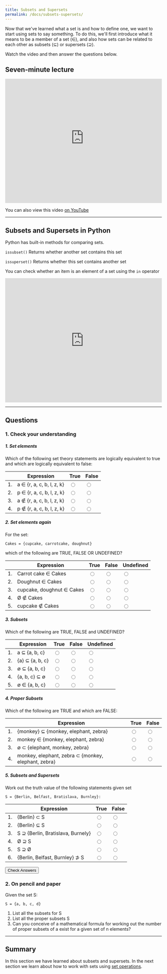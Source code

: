 ```yaml
---
title: Subsets and Supersets
permalink: /docs/subsets-supersets/
---
```


Now that we've learned what a set is and how to define one, we want to start using sets to say something. To do this, we'll first introduce what it means to be a member of a set (∈), and also how sets can be related to each other as subsets (⊆) or supersets (⊇).

Watch the video and then answer the questions below.

## Seven-minute lecture

<iframe width="100%" height="400px" src="https://www.youtube-nocookie.com/embed/X_f8upZKcKc" frameborder="0" allow="accelerometer; autoplay; encrypted-media; gyroscope; picture-in-picture" allowfullscreen></iframe>

You can also view this video [on YouTube](https://youtu.be/X_f8upZKcKc)

---

## Subsets and Supersets in Python

Python has built-in methods for comparing sets.

`issubset()` Returns whether another set contains this set

`issuperset()` Returns whether this set contains another set

You can check whether an item is an element of a set using the `in` operator

<iframe height="400px" width="100%" src="https://repl.it/@davidgundry/MathsForCSSetTheorySubsetsSupersetsDemo?lite=true" scrolling="no" frameborder="no" allowtransparency="true" allowfullscreen="true" sandbox="allow-forms allow-pointer-lock allow-popups allow-same-origin allow-scripts allow-modals"></iframe>

---

## Questions

### 1. Check your understanding

##### 1. Set elements  <span id="q1c" style="display:inline-block"></span>

Which of the following set theory statements are logically equivalent to true and which are logically equivalent to false:

|    | Expression | True | False | 
| -- | ---------- | ---- | ----- |
| 1. | a ∈ {r, a, c, b, l, z, k}  | <input type="radio" name="q11" id="q11t" value="t"/> | <input type="radio" name="q1" id="q11f" value="f"/> |
| 2. | p ∈ {r, a, c, b, l, z, k} | <input type="radio" name="q12" id="q12t" value="t"/> | <input type="radio" name="q12" id="q12f" value="f"/> |
| 3. | a ∉ {r, a, c, b, l, z, k} | <input type="radio" name="q13" id="q13t" value="t"/> | <input type="radio" name="q13" id="q13f" value="f"/> |
| 4. | p ∉ {r, a, c, b, l, z, k} | <input type="radio" name="q14" id="q14t" value="t"/> | <input type="radio" name="q14" id="q14f" value="f"/> |

##### 2. Set elements again <span id="q2c" style="display:inline-block"></span>

For the set:

    Cakes = {cupcake, carrotcake, doughnut}

which of the following are TRUE, FALSE OR UNDEFINED?

|    | Expression | True | False | Undefined |
| -- | ---------- | ---- | ----- | --------- |
| 1. | Carrot cake ∈ Cakes | <input type="radio" name="q21" id="q21t" value="t"/> | <input type="radio" name="q21" id="q21f" value="f"/> | <input type="radio" name="q21" id="q21u" value="u" /> |
| 2. |  Doughnut ∈ Cakes | <input type="radio" name="q22" id="q22t" value="t"/> | <input type="radio" name="q22" id="q22f" value="f"/> | <input type="radio" name="q22" id="q22u" value="u" /> |
| 3. | cupcake, doughnut ∈ Cakes | <input type="radio" name="q23" id="q23t" value="t"/> | <input type="radio" name="q23" id="q23f" value="f"/> | <input type="radio" name="q23" id="q23u" value="u" /> |
| 4. | Ø ∉ Cakes | <input type="radio" name="q24" id="q24t" value="t"/> | <input type="radio" name="q24" id="q24f" value="f"/> | <input type="radio" name="q24" id="q24u" value="u" /> |
| 5. | cupcake ∉ Cakes | <input type="radio" name="q25" id="q25t" value="t"/> | <input type="radio" name="q25" id="q25f" value="f"/> | <input type="radio" name="q25" id="q25u" value="u" /> |


##### 3. Subsets<span id="q3c" style="display:inline-block"></span>

Which of the following are TRUE, FALSE and UNDEFINED?

|    | Expression | True | False | Undefined |
| -- | ---------- | ---- | ----- | --------- |
| 1. | a ⊆ {a, b, c} | <input type="radio" name="q5" id="q5t" value="t"/> | <input type="radio" name="q5" id="q5f" value="f"/> | <input type="radio" name="q5" id="q5u" value="u" /> |
| 2. | {a} ⊆ {a, b, c} | <input type="radio" name="q5" id="q5t" value="t"/> | <input type="radio" name="q5" id="q5f" value="f"/> | <input type="radio" name="q5" id="q5u" value="u" /> |
| 3. | ∅ ⊆ {a, b, c} | <input type="radio" name="q5" id="q5t" value="t"/> | <input type="radio" name="q5" id="q5f" value="f"/> | <input type="radio" name="q5" id="q5u" value="u" /> |
| 4. | {a, b, c} ⊆ ∅ | <input type="radio" name="q5" id="q5t" value="t"/> | <input type="radio" name="q5" id="q5f" value="f"/> | <input type="radio" name="q5" id="q5u" value="u" /> |
| 5. | ∅ ∈ {a, b, c} | <input type="radio" name="q5" id="q5t" value="t"/> | <input type="radio" name="q5" id="q5f" value="f"/> | <input type="radio" name="q5" id="q5u" value="u" /> |

##### 4. Proper Subsets <span id="q4c" style="display:inline-block"></span>

Which of the following are TRUE and which are FALSE:

|    | Expression | True | False | 
| -- | ---------- | ---- | ----- |
| 1. | {monkey} ⊆ {monkey, elephant, zebra} | <input type="radio" name="q1" id="q1t" value="t"/> | <input type="radio" name="q1" id="q1f" value="f"/> |
| 2. | monkey ∈ {monkey, elephant, zebra} | <input type="radio" name="q1" id="q1t" value="t"/> | <input type="radio" name="q1" id="q1f" value="f"/> |
| 3. | ∅ ⊂ {elephant, monkey, zebra} | <input type="radio" name="q1" id="q1t" value="t"/> | <input type="radio" name="q1" id="q1f" value="f"/> |
| 4. | monkey, elephant, zebra ⊂ {monkey, elephant, zebra} | <input type="radio" name="q1" id="q1t" value="t"/> | <input type="radio" name="q1" id="q1f" value="f"/> |

##### 5. Subsets and Supersets <span id="q5c" style="display:inline-block"></span>

Work out the truth value of the following statements given set

    S = {Berlin, Belfast, Bratislava, Burnley}:

|    | Expression | True | False | 
| -- | ---------- | ---- | ----- |
| 1. | {Berlin} ⊂ S | <input type="radio" name="q1" id="q1t" value="t"/> | <input type="radio" name="q1" id="q1f" value="f"/> |
| 2. | {Berlin} ⊆ S | <input type="radio" name="q1" id="q1t" value="t"/> | <input type="radio" name="q1" id="q1f" value="f"/> |
| 3. | S ⊇ {Berlin, Bratislava, Burnely} | <input type="radio" name="q1" id="q1t" value="t"/> | <input type="radio" name="q1" id="q1f" value="f"/> |
| 4. | Ø ⊇ S | <input type="radio" name="q1" id="q1t" value="t"/> | <input type="radio" name="q1" id="q1f" value="f"/> |
| 5. | S ⊇ Ø | <input type="radio" name="q1" id="q1t" value="t"/> | <input type="radio" name="q1" id="q1f" value="f"/> |
| 6. | {Berlin, Belfast, Burnley} ⊅ S | <input type="radio" name="q1" id="q1t" value="t"/> | <input type="radio" name="q1" id="q1f" value="f"/> |

<input type="submit" value="Check Answers" onClick="checkAnswers('q1','q2','q3','q4','q5')"/>
<script src="/assets/check.js"></script>

### 2. On pencil and paper

Given the set S:

    S = {a, b, c, d}

1. List all the subsets for S
2. List all the proper subsets S
3. Can you conceive of a mathematical formula for working out the number of proper subsets of a exist for a given set of n elements?

---

## Summary

In this section we have learned about subsets and supersets. In the next section we learn about how to work with sets using [set operations](./set-operations/).